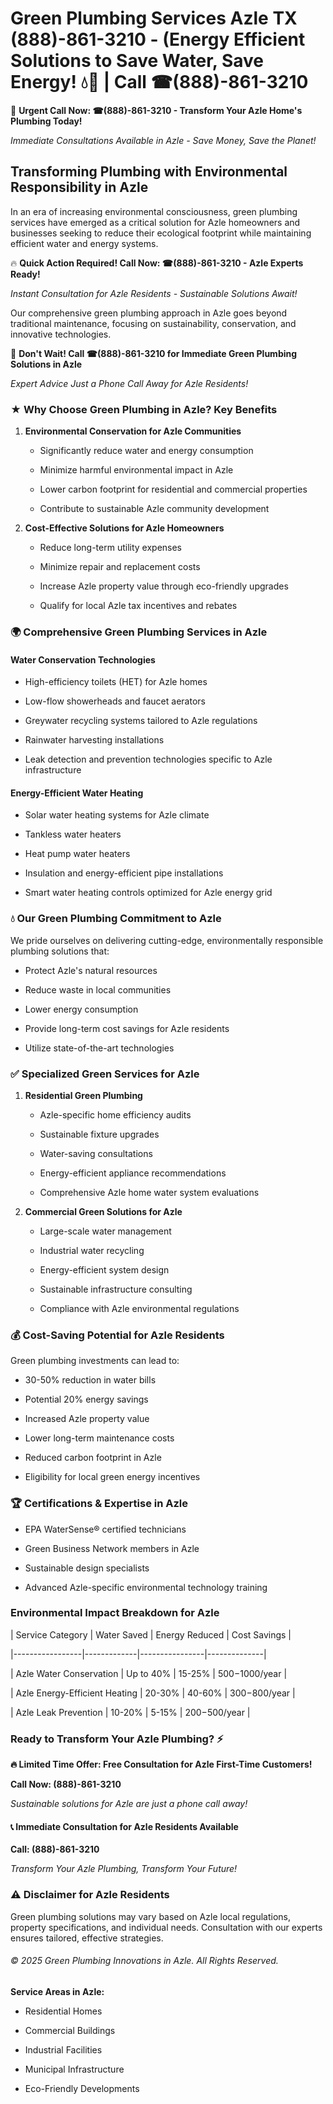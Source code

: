 # Green Plumbing Services Azle TX (888)-861-3210 - (Energy Efficient Solutions to Save Water, Save Energy! 💧🌿 | Call ☎(888)-861-3210

🚨 **Urgent Call Now: ☎(888)-861-3210 - Transform Your Azle Home's Plumbing Today!**
*Immediate Consultations Available in Azle - Save Money, Save the Planet!*

## Transforming Plumbing with Environmental Responsibility in Azle

In an era of increasing environmental consciousness, green plumbing services have emerged as a critical solution for Azle homeowners and businesses seeking to reduce their ecological footprint while maintaining efficient water and energy systems. 

🔥 **Quick Action Required! Call Now: ☎(888)-861-3210 - Azle Experts Ready!**
*Instant Consultation for Azle Residents - Sustainable Solutions Await!*

Our comprehensive green plumbing approach in Azle goes beyond traditional maintenance, focusing on sustainability, conservation, and innovative technologies.

🚨 **Don't Wait! Call ☎(888)-861-3210 for Immediate Green Plumbing Solutions in Azle**
*Expert Advice Just a Phone Call Away for Azle Residents!*

### ★ Why Choose Green Plumbing in Azle? Key Benefits

1. **Environmental Conservation for Azle Communities** 
   - Significantly reduce water and energy consumption
   - Minimize harmful environmental impact in Azle
   - Lower carbon footprint for residential and commercial properties
   - Contribute to sustainable Azle community development

2. **Cost-Effective Solutions for Azle Homeowners** 
   - Reduce long-term utility expenses
   - Minimize repair and replacement costs
   - Increase Azle property value through eco-friendly upgrades
   - Qualify for local Azle tax incentives and rebates

### 🌍 Comprehensive Green Plumbing Services in Azle

#### Water Conservation Technologies
- High-efficiency toilets (HET) for Azle homes
- Low-flow showerheads and faucet aerators
- Greywater recycling systems tailored to Azle regulations
- Rainwater harvesting installations
- Leak detection and prevention technologies specific to Azle infrastructure

#### Energy-Efficient Water Heating
- Solar water heating systems for Azle climate
- Tankless water heaters
- Heat pump water heaters
- Insulation and energy-efficient pipe installations
- Smart water heating controls optimized for Azle energy grid

### 💧 Our Green Plumbing Commitment to Azle

We pride ourselves on delivering cutting-edge, environmentally responsible plumbing solutions that:
- Protect Azle's natural resources
- Reduce waste in local communities
- Lower energy consumption
- Provide long-term cost savings for Azle residents
- Utilize state-of-the-art technologies

### ✅ Specialized Green Services for Azle

1. **Residential Green Plumbing**
   - Azle-specific home efficiency audits
   - Sustainable fixture upgrades
   - Water-saving consultations
   - Energy-efficient appliance recommendations
   - Comprehensive Azle home water system evaluations

2. **Commercial Green Solutions for Azle**
   - Large-scale water management
   - Industrial water recycling
   - Energy-efficient system design
   - Sustainable infrastructure consulting
   - Compliance with Azle environmental regulations

### 💰 Cost-Saving Potential for Azle Residents

Green plumbing investments can lead to:
- 30-50% reduction in water bills
- Potential 20% energy savings
- Increased Azle property value
- Lower long-term maintenance costs
- Reduced carbon footprint in Azle
- Eligibility for local green energy incentives

### 🏆 Certifications & Expertise in Azle

- EPA WaterSense® certified technicians
- Green Business Network members in Azle
- Sustainable design specialists
- Advanced Azle-specific environmental technology training

### Environmental Impact Breakdown for Azle

| Service Category | Water Saved | Energy Reduced | Cost Savings |
|-----------------|-------------|----------------|--------------|
| Azle Water Conservation | Up to 40% | 15-25% | $500-$1000/year |
| Azle Energy-Efficient Heating | 20-30% | 40-60% | $300-$800/year |
| Azle Leak Prevention | 10-20% | 5-15% | $200-$500/year |

### Ready to Transform Your Azle Plumbing? ⚡

**🔥 Limited Time Offer: Free Consultation for Azle First-Time Customers!**

**Call Now: (888)-861-3210**
*Sustainable solutions for Azle are just a phone call away!*

#### 📞 Immediate Consultation for Azle Residents Available

**Call: (888)-861-3210**
*Transform Your Azle Plumbing, Transform Your Future!*

### ⚠️ Disclaimer for Azle Residents

Green plumbing solutions may vary based on Azle local regulations, property specifications, and individual needs. Consultation with our experts ensures tailored, effective strategies.

###### © 2025 Green Plumbing Innovations in Azle. All Rights Reserved.

**Service Areas in Azle:** 
- Residential Homes
- Commercial Buildings
- Industrial Facilities
- Municipal Infrastructure
- Eco-Friendly Developments